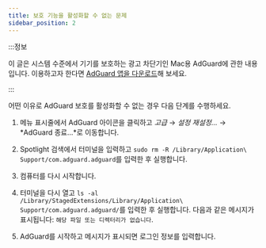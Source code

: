 ```yaml
---
title: 보호 기능을 활성화할 수 없는 문제
sidebar_position: 2
---
```


:::정보

이 글은 시스템 수준에서 기기를 보호하는 광고 차단기인 Mac용 AdGuard에 관한 내용입니다. 이용하고자 한다면 [AdGuard 앱을 다운로드](https://agrd.io/download-kb-adblock)해 보세요.

:::

어떤 이유로 AdGuard 보호를 활성화할 수 없는 경우 다음 단계를 수행하세요.

1. 메뉴 표시줄에서 AdGuard 아이콘을 클릭하고 *고급* → *설정 재설정...* → *AdGuard 종료...*로 이동합니다.

2. Spotlight 검색에서 터미널을 입력하고 `sudo rm -R /Library/Application\ Support/com.adguard.adguard`를 입력한 후 실행합니다.

3. 컴퓨터를 다시 시작합니다.

4. 터미널을 다시 열고 `ls -al /Library/StagedExtensions/Library/Application\ Support/com.adguard.adguard/`를 입력한 후 실행합니다. 다음과 같은 메시지가 표시됩니다: `해당 파일 또는 디렉터리가 없습니다`.

5. AdGuard를 시작하고 메시지가 표시되면 로그인 정보를 입력합니다.
